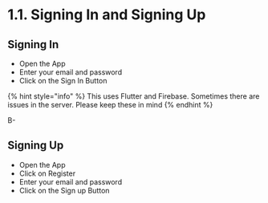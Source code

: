 # 1.1. Signing In and Signing Up

## Signing In

* Open the App
* Enter your email and password
* Click on the Sign In Button

{% hint style="info" %}
 This uses Flutter and Firebase. Sometimes there are issues in the server. Please keep these in mind
{% endhint %}

B- 



## Signing Up

* Open the App
* Click on Register
* Enter your email and password
* Click on the Sign up Button



